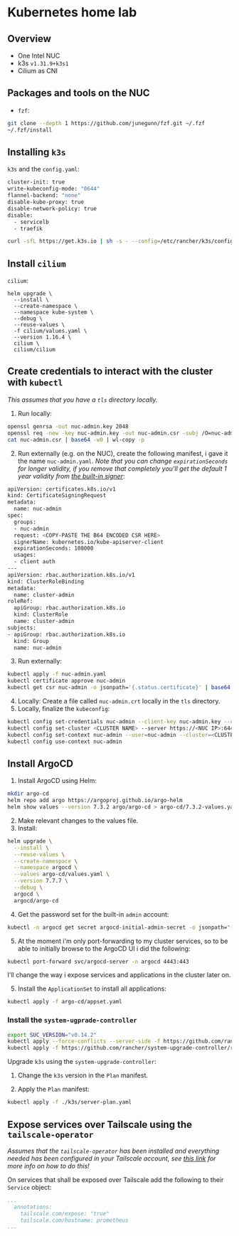 # Kubernetes home lab

## Overview

* One Intel NUC
* k3s `v1.31.9+k3s1`
* Cilium as CNI

## Packages and tools on the NUC

* `fzf`:

```bash
git clone --depth 1 https://github.com/junegunn/fzf.git ~/.fzf
~/.fzf/install
```

## Installing `k3s`

`k3s` and the `config.yaml`:

```bash
cluster-init: true
write-kubeconfig-mode: "0644"
flannel-backend: "none"
disable-kube-proxy: true
disable-network-policy: true
disable:
  - servicelb
  - traefik
```

```bash
curl -sfL https://get.k3s.io | sh -s - --config=/etc/rancher/k3s/config.yaml
```

## Install `cilium`

`cilium`:

```
helm upgrade \
  --install \
  --create-namespace \
  --namespace kube-system \
  --debug \
  --reuse-values \
  -f cilium/values.yaml \
  --version 1.16.4 \
  cilium \
  cilium/cilium
```

## Create credentials to interact with the cluster with `kubectl`

_This assumes that you have a `tls` directory locally._

1. Run locally:

```bash
openssl genrsa -out nuc-admin.key 2048
openssl req -new -key nuc-admin.key -out nuc-admin.csr -subj /O=nuc-admin/CN=nuc-admin
cat nuc-admin.csr | base64 -w0 | wl-copy -p
```

2. Run externally (e.g. on the NUC), create the following manifest, i gave it the name `nuc-admin.yaml`. _Note that you can change `expirationSeconds` for longer validity, if you remove that completely you'll get the default 1 year validity from [the built-in signer](https://kubernetes.io/docs/reference/access-authn-authz/certificate-signing-requests/#kubernetes-signers)_:

```bash
apiVersion: certificates.k8s.io/v1
kind: CertificateSigningRequest
metadata:
  name: nuc-admin
spec:
  groups:
  - nuc-admin
  request: <COPY-PASTE THE B64 ENCODED CSR HERE>
  signerName: kubernetes.io/kube-apiserver-client
  expirationSeconds: 108000
  usages:
  - client auth
---
apiVersion: rbac.authorization.k8s.io/v1
kind: ClusterRoleBinding
metadata:
  name: cluster-admin
roleRef:
  apiGroup: rbac.authorization.k8s.io
  kind: ClusterRole
  name: cluster-admin
subjects:
- apiGroup: rbac.authorization.k8s.io
  kind: Group
  name: nuc-admin
```

3. Run externally:

```bash
kubectl apply -f nuc-admin.yaml
kubectl certificate approve nuc-admin
kubectl get csr nuc-admin -o jsonpath='{.status.certificate}' | base64 -d > admin.crt
```

4. Locally: Create a file called `nuc-admin.crt` locally in the `tls` directory.
5. Locally, finalize the `kubeconfig`:

```bash
kubectl config set-credentials nuc-admin --client-key nuc-admin.key --client-certificate nuc-admin.crt --embed-certs=true
kubectl config set-cluster <CLUSTER NAME> --server https://<NUC IP>:6443 --insecure-skip-tls-verify=true
kubectl config set-context nuc-admin --user=nuc-admin --cluster=<CLUSTER NAME>
kubectl config use-context nuc-admin
```

## Install ArgoCD

1. Install ArgoCD using Helm:

```bash
mkdir argo-cd
helm repo add argo https://argoproj.github.io/argo-helm
helm show values --version 7.3.2 argo/argo-cd > argo-cd/7.3.2-values.yaml
```

2. Make relevant changes to the values file.
3. Install:

```bash
helm upgrade \
  --install \
  --reuse-values \
  --create-namespace \
  --namespace argocd \
  --values argo-cd/values.yaml \
  --version 7.7.7 \
  --debug \
  argocd \
  argocd/argo-cd
```

4. Get the password set for the built-in `admin` account:

```bash
kubectl -n argocd get secret argocd-initial-admin-secret -o jsonpath="{.data.password}" | base64 --decode ; echo
```

5. At the moment i'm only port-forwarding to my cluster services, so to be able to initially browse to the ArgoCD UI i did the following:

```bash
kubectl port-forward svc/argocd-server -n argocd 4443:443
```

I'll change the way i expose services and applications in the cluster later on.

5. Install the `ApplicationSet` to install all applications:

```bash
kubectl apply -f argo-cd/appset.yaml
```

### Install the `system-ugprade-controller`

```bash
export SUC_VERSION="v0.14.2"
kubectl apply --force-conflicts --server-side -f https://github.com/rancher/system-upgrade-controller/releases/download/${SUC_VERSION}/crd.yaml
kubectl apply -f https://github.com/rancher/system-upgrade-controller/releases/download/${SUC_VERSION}/system-upgrade-controller.yaml
```

Upgrade `k3s` using the `system-upgrade-controller`:

1. Change the `k3s` version in the `Plan` manifest.

2. Apply the `Plan` manifest:

```bash
kubectl apply -f ./k3s/server-plan.yaml
```

## Expose services over Tailscale using the `tailscale-operator`

_Assumes that the `tailscale-operator` has been installed and everything needed has been configured in your Tailscale account, see [this link](https://tailscale.com/kb/1236/kubernetes-operator) for more info on how to do this!_

On services that shall be exposed over Tailscale add the following to their `Service` object:

```yaml
...
  annotations:
    tailscale.com/expose: "true"
    tailscale.com/hostname: prometheus
...
```
